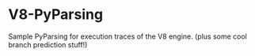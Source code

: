 V8-PyParsing
===========================
Sample PyParsing for execution traces of the V8 engine. (plus some cool branch prediction stuff!)

